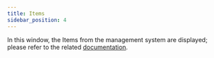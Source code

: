 ```yaml
---
title: Items 
sidebar_position: 4
---
```


In this window, the Items from the management system are displayed; please refer to the related [documentation](/docs/erp-home/registers/items/search-items).